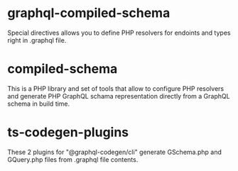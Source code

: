 # graphql-compiled-schema

Special directives allows you to define PHP resolvers for endoints and types
right in .graphql file.

compiled-schema
====
This is a PHP library and set of tools that allow to configure PHP resolvers and
generate PHP GraphQL schama representation directly from a GraphQL schema in 
build time.

ts-codegen-plugins
===
These 2 plugins for "@graphql-codegen/cli" generate GSchema.php and GQuery.php 
files from .graphql file contents. 


